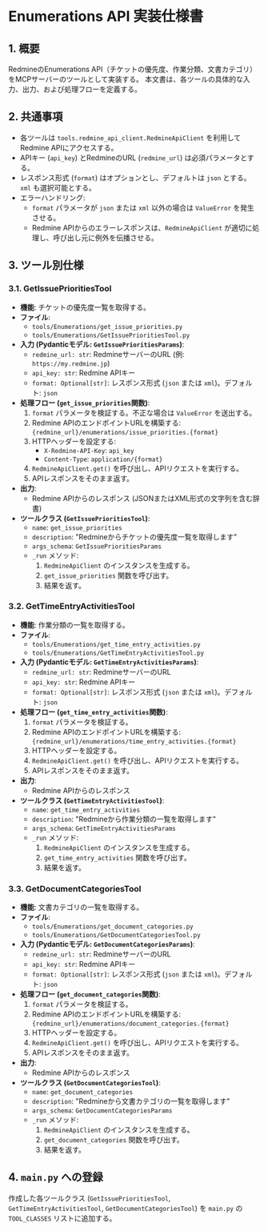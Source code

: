 # Enumerations API 実装仕様書

## 1. 概要

RedmineのEnumerations API（チケットの優先度、作業分類、文書カテゴリ）をMCPサーバーのツールとして実装する。
本文書は、各ツールの具体的な入力、出力、および処理フローを定義する。

## 2. 共通事項

- 各ツールは `tools.redmine_api_client.RedmineApiClient` を利用してRedmine APIにアクセスする。
- APIキー (`api_key`) とRedmineのURL (`redmine_url`) は必須パラメータとする。
- レスポンス形式 (`format`) はオプションとし、デフォルトは `json` とする。`xml` も選択可能とする。
- エラーハンドリング:
    - `format` パラメータが `json` または `xml` 以外の場合は `ValueError` を発生させる。
    - Redmine APIからのエラーレスポンスは、`RedmineApiClient` が適切に処理し、呼び出し元に例外を伝播させる。

## 3. ツール別仕様

### 3.1. GetIssuePrioritiesTool

- **機能**: チケットの優先度一覧を取得する。
- **ファイル**:
    - `tools/Enumerations/get_issue_priorities.py`
    - `tools/Enumerations/GetIssuePrioritiesTool.py`
- **入力 (Pydanticモデル: `GetIssuePrioritiesParams`)**:
    - `redmine_url: str`: RedmineサーバーのURL (例: `https://my.redmine.jp`)
    - `api_key: str`: Redmine APIキー
    - `format: Optional[str]`: レスポンス形式 (`json` または `xml`)。デフォルト: `json`
- **処理フロー (`get_issue_priorities`関数)**:
    1. `format` パラメータを検証する。不正な場合は `ValueError` を送出する。
    2. Redmine APIのエンドポイントURLを構築する: `{redmine_url}/enumerations/issue_priorities.{format}`
    3. HTTPヘッダーを設定する:
        - `X-Redmine-API-Key`: `api_key`
        - `Content-Type`: `application/{format}`
    4. `RedmineApiClient.get()` を呼び出し、APIリクエストを実行する。
    5. APIレスポンスをそのまま返す。
- **出力**:
    - Redmine APIからのレスポンス (JSONまたはXML形式の文字列を含む辞書)
- **ツールクラス (`GetIssuePrioritiesTool`)**:
    - `name`: `get_issue_priorities`
    - `description`: "Redmineからチケットの優先度一覧を取得します"
    - `args_schema`: `GetIssuePrioritiesParams`
    - `_run` メソッド:
        1. `RedmineApiClient` のインスタンスを生成する。
        2. `get_issue_priorities` 関数を呼び出す。
        3. 結果を返す。

### 3.2. GetTimeEntryActivitiesTool

- **機能**: 作業分類の一覧を取得する。
- **ファイル**:
    - `tools/Enumerations/get_time_entry_activities.py`
    - `tools/Enumerations/GetTimeEntryActivitiesTool.py`
- **入力 (Pydanticモデル: `GetTimeEntryActivitiesParams`)**:
    - `redmine_url: str`: RedmineサーバーのURL
    - `api_key: str`: Redmine APIキー
    - `format: Optional[str]`: レスポンス形式 (`json` または `xml`)。デフォルト: `json`
- **処理フロー (`get_time_entry_activities`関数)**:
    1. `format` パラメータを検証する。
    2. Redmine APIのエンドポイントURLを構築する: `{redmine_url}/enumerations/time_entry_activities.{format}`
    3. HTTPヘッダーを設定する。
    4. `RedmineApiClient.get()` を呼び出し、APIリクエストを実行する。
    5. APIレスポンスをそのまま返す。
- **出力**:
    - Redmine APIからのレスポンス
- **ツールクラス (`GetTimeEntryActivitiesTool`)**:
    - `name`: `get_time_entry_activities`
    - `description`: "Redmineから作業分類の一覧を取得します"
    - `args_schema`: `GetTimeEntryActivitiesParams`
    - `_run` メソッド:
        1. `RedmineApiClient` のインスタンスを生成する。
        2. `get_time_entry_activities` 関数を呼び出す。
        3. 結果を返す。

### 3.3. GetDocumentCategoriesTool

- **機能**: 文書カテゴリの一覧を取得する。
- **ファイル**:
    - `tools/Enumerations/get_document_categories.py`
    - `tools/Enumerations/GetDocumentCategoriesTool.py`
- **入力 (Pydanticモデル: `GetDocumentCategoriesParams`)**:
    - `redmine_url: str`: RedmineサーバーのURL
    - `api_key: str`: Redmine APIキー
    - `format: Optional[str]`: レスポンス形式 (`json` または `xml`)。デフォルト: `json`
- **処理フロー (`get_document_categories`関数)**:
    1. `format` パラメータを検証する。
    2. Redmine APIのエンドポイントURLを構築する: `{redmine_url}/enumerations/document_categories.{format}`
    3. HTTPヘッダーを設定する。
    4. `RedmineApiClient.get()` を呼び出し、APIリクエストを実行する。
    5. APIレスポンスをそのまま返す。
- **出力**:
    - Redmine APIからのレスポンス
- **ツールクラス (`GetDocumentCategoriesTool`)**:
    - `name`: `get_document_categories`
    - `description`: "Redmineから文書カテゴリの一覧を取得します"
    - `args_schema`: `GetDocumentCategoriesParams`
    - `_run` メソッド:
        1. `RedmineApiClient` のインスタンスを生成する。
        2. `get_document_categories` 関数を呼び出す。
        3. 結果を返す。

## 4. `main.py` への登録

作成した各ツールクラス (`GetIssuePrioritiesTool`, `GetTimeEntryActivitiesTool`, `GetDocumentCategoriesTool`) を `main.py` の `TOOL_CLASSES` リストに追加する。

